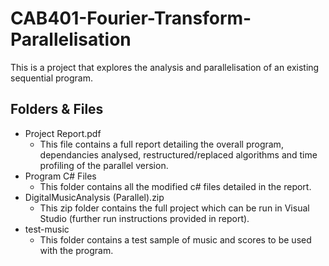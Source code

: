 # CAB401-Fourier-Transform-Parallelisation
This is a project that explores the analysis and parallelisation of an existing sequential program.

## Folders & Files
* Project Report.pdf
  * This file contains a full report detailing the overall program, dependancies analysed, restructured/replaced algorithms and time profiling of the parallel version.
* Program C# Files
  * This folder contains all the modified c# files detailed in the report.
* DigitalMusicAnalysis (Parallel).zip
  * This zip folder contains the full project which can be run in Visual Studio (further run instructions provided in report).
* test-music
  * This folder contains a test sample of music and scores to be used with the program.
